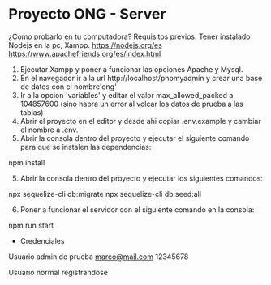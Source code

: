 # Proyecto ONG - Server

¿Como probarlo en tu computadora?
Requisitos previos:
Tener instalado Nodejs en la pc, Xampp.
https://nodejs.org/es
https://www.apachefriends.org/es/index.html

1) Ejecutar Xampp y poner a funcionar las opciones Apache y Mysql.
2) En el navegador ir a la url http://localhost/phpmyadmin y crear una base de datos con el nombre'ong'
2) Ir a la opcion 'variables' y editar el valor max_allowed_packed a 104857600 (sino habra un error al volcar los datos de prueba a las tablas)
3) Abrir el proyecto en el editor y desde ahi copiar .env.example y cambiar el nombre a .env.
4) Abrir la consola dentro del proyecto y ejecutar el siguiente comando para que se instalen las dependencias:

  npm install

5) Abrir la consola dentro del proyecto y ejecutar los siguientes comandos:

 npx sequelize-cli db:migrate
 npx sequelize-cli db:seed:all

6) Poner a funcionar el servidor con el siguiente comando en la consola:

 npm run start

* Credenciales 

Usuario admin de prueba
marco@mail.com
12345678

Usuario normal
registrandose